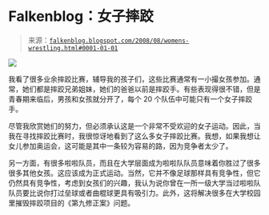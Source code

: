 <!--yml

category: 未分类

日期：2024 年 05 月 12 日 23 时 02 分 27 秒

-->

# Falkenblog：女子摔跤

> 来源：[`falkenblog.blogspot.com/2008/08/womens-wrestling.html#0001-01-01`](http://falkenblog.blogspot.com/2008/08/womens-wrestling.html#0001-01-01)

![](https://blogger.googleusercontent.com/img/b/R29vZ2xl/AVvXsEh61KcWVdW13okb9ZwUEghL0VlLKyYv3iDSA28yzRG6YvRexpEtLU9sSymgmEO9wEe71Z9Lo5q___ltJDThrXqv5Pmp8LnKSTHo017dHPBkZbLJuXTHW7_Cisb9e_XFrdv5bxkB6Q/s1600-h/women.jpg)

我看了很多业余摔跤比赛，辅导我的孩子们，这些比赛通常有一小撮女孩参加。通常，她们都是摔跤兄弟姐妹，她们的爸爸以前是摔跤手。有些表现得很不错，但是青春期来临后，男孩和女孩就分开了，每个 20 个队伍中可能只有一个女子摔跤手。

尽管我欣赏她们的努力，但必须承认这是一个非常不受欢迎的女子运动。因此，当我在寻找摔跤比赛时，我很惊讶地看到了这么多女子摔跤比赛。我想，如果我想让女儿参加奥运会，这可能是其中一条较为容易的路，因为竞争者太少了。

另一方面，有很多啦啦队员，而且在大学层面成为啦啦队队员意味着你胜过了很多很多其他女孩。这应该成为正式运动。当然，它并不像足球那样具有竞争性，但它仍然具有竞争性，考虑到女孩们的兴趣，我认为说你曾在一所一级大学当过啦啦队队员要比说你打过垒球或者曲棍球更具有吸引力。此外，这将解决很多在大学校园里摧毁摔跤项目的《第九修正案》问题。 
